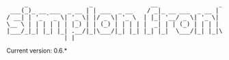 <pre>
     _                 _                __                 _                 _ 
 ___(_)_ __ ___  _ __ | | ___  _ __    / _|_ __ ___  _ __ | |_ ___ _ __   __| |
/ __| | '_ ` _ \| '_ \| |/ _ \| '_ \  | |_| '__/ _ \| '_ \| __/ _ \ '_ \ / _` |
\__ \ | | | | | | |_) | | (_) | | | | |  _| | | (_) | | | | ||  __/ | | | (_| |
|___/_|_| |_| |_| .__/|_|\___/|_| |_| |_| |_|  \___/|_| |_|\__\___|_| |_|\__,_|
                |_|                                                            
</pre>

Current version: 0.6.*